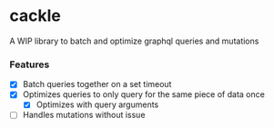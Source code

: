 # cackle

A WIP library to batch and optimize graphql queries and mutations

### Features

- [x] Batch queries together on a set timeout
- [x] Optimizes queries to only query for the same piece of data once
  - [x] Optimizes with query arguments
- [ ] Handles mutations without issue
